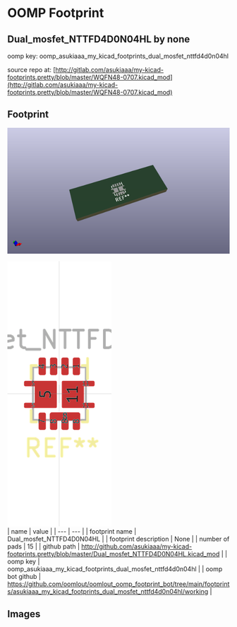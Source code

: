 # OOMP Footprint  
## Dual_mosfet_NTTFD4D0N04HL  by none  
  
oomp key: oomp_asukiaaa_my_kicad_footprints_dual_mosfet_nttfd4d0n04hl  
  
source repo at: [http://gitlab.com/asukiaaa/my-kicad-footprints.pretty/blob/master/WQFN48-0707.kicad_mod](http://gitlab.com/asukiaaa/my-kicad-footprints.pretty/blob/master/WQFN48-0707.kicad_mod)  
## Footprint  
  
[![working_kicad_pcb_3d.png](working_kicad_pcb_3d_600.png)](working_kicad_pcb_3d.png)  
  
[![working.png](working_600.png)](working.png)  
| name | value | 
| --- | --- | 
| footprint name | Dual_mosfet_NTTFD4D0N04HL | 
| footprint description | None | 
| number of pads | 15 | 
| github path | http://github.com/asukiaaa/my-kicad-footprints.pretty/blob/master/Dual_mosfet_NTTFD4D0N04HL.kicad_mod | 
| oomp key | oomp_asukiaaa_my_kicad_footprints_dual_mosfet_nttfd4d0n04hl | 
| oomp bot github | https://github.com/oomlout/oomlout_oomp_footprint_bot/tree/main/footprints/asukiaaa_my_kicad_footprints_dual_mosfet_nttfd4d0n04hl/working | 
## Images  
